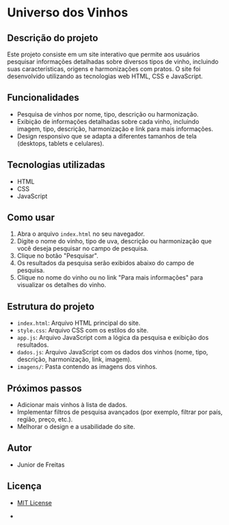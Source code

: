 # Universo dos Vinhos

## Descrição do projeto

Este projeto consiste em um site interativo que permite aos usuários pesquisar informações detalhadas sobre diversos tipos de vinho, incluindo suas características, origens e harmonizações com pratos. O site foi desenvolvido utilizando as tecnologias web HTML, CSS e JavaScript.

## Funcionalidades

- Pesquisa de vinhos por nome, tipo, descrição ou harmonização.
- Exibição de informações detalhadas sobre cada vinho, incluindo imagem, tipo, descrição, harmonização e link para mais informações.
- Design responsivo que se adapta a diferentes tamanhos de tela (desktops, tablets e celulares).

## Tecnologias utilizadas

- HTML
- CSS
- JavaScript

## Como usar

1. Abra o arquivo `index.html` no seu navegador.
2. Digite o nome do vinho, tipo de uva, descrição ou harmonização que você deseja pesquisar no campo de pesquisa.
3. Clique no botão "Pesquisar".
4. Os resultados da pesquisa serão exibidos abaixo do campo de pesquisa.
5. Clique no nome do vinho ou no link "Para mais informações" para visualizar os detalhes do vinho.

## Estrutura do projeto

- `index.html`: Arquivo HTML principal do site.
- `style.css`: Arquivo CSS com os estilos do site.
- `app.js`: Arquivo JavaScript com a lógica da pesquisa e exibição dos resultados.
- `dados.js`: Arquivo JavaScript com os dados dos vinhos (nome, tipo, descrição, harmonização, link, imagem).
- `imagens/`: Pasta contendo as imagens dos vinhos.

## Próximos passos

- Adicionar mais vinhos à lista de dados.
- Implementar filtros de pesquisa avançados (por exemplo, filtrar por país, região, preço, etc.).
- Melhorar o design e a usabilidade do site.

## Autor

- Junior de Freitas

## Licença

- [MIT License](https://opensource.org/licenses/MIT)

- 

